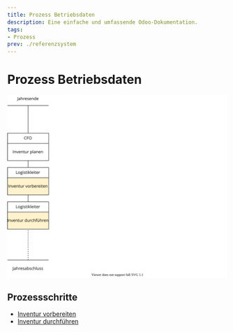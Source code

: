 ```yaml
---
title: Prozess Betriebsdaten
description: Eine einfache und umfassende Odoo-Dokumentation.
tags:
- Prozess
prev: ./referenzsystem
---
```

# Prozess Betriebsdaten

![Prozess Betriebsdaten](attachments/Prozess%20Betriebsdaten.svg)

## Prozessschritte

* [Inventur vorbereiten](Stock%20Inventory.md#Inventur%20vorbereiten)
* [Inventur durchführen](Stock%20Inventory.md#Inventur%20durchführen)